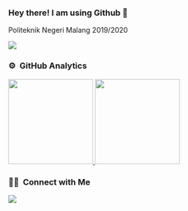 ### Hey there! I am using Github 👋 

Politeknik Negeri Malang 2019/2020 

![](https://komarev.com/ghpvc/?username=Sholikin1941720140&color=blueviolet)

### ⚙️ &nbsp;GitHub Analytics

<p align="left">
<a href="https://github.com/sholikin1941720140">
  <img height="170em" src="https://github-readme-stats.vercel.app/api/top-langs/?username=Sholikin1941720140&layout=compact&langs_count=8&theme=gotham"/>
  <img height="170em" src="https://github-readme-stats.vercel.app/api?username=Sholikin1941720140&show_icons=true&theme=gotham&count_private=true&hide_rank=false&line_height=30&icon_color=fff305&custom_title=My%20Github%20Statistic"/>
</a>
</p>

### 🤝🏻 &nbsp;Connect with Me

<p align="left">
<a href="mailto: sholikinmuhammad1941720140@gmail.com"><img src="https://img.shields.io/badge/sholikinmuhammad1941720140@gmail.com-D14836?style=flat&logo=Gmail&logoColor=white"/></a>
</p>
